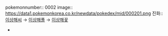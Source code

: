 pokemonnumber:: 0002
image:: https://data1.pokemonkorea.co.kr/newdata/pokedex/mid/000201.png
진화:: [이상해씨]([[포켓몬스터/이상해씨]]) → [이상해풀]([[포켓몬스터/이상해풀]]) → [이상해꽃]([[포켓몬스터/이상해꽃]])

-